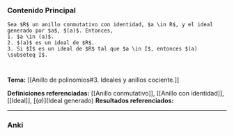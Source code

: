 ### Contenido Principal

```ad-proposition
Sea $R$ un anillo conmutativo con identidad, $a \in R$, y el ideal generado por $a$, $(a)$. Entonces,
1. $a \in (a)$.
2. $(a)$ es un ideal de $R$.
3. Si $I$ es un ideal de $R$ tal que $a \in I$, entonces $(a) \subseteq I$.
```

```ad-proof


```

**Tema:** [[Anillo de polinomios#3. Ideales y anillos cociente.]]

**Definiciones referenciadas:** [[Anillo conmutativo]], [[Anillo con identidad]], [[Ideal]], [$(a)$](Ideal generado)
**Resultados referenciados:**

---
### Anki
